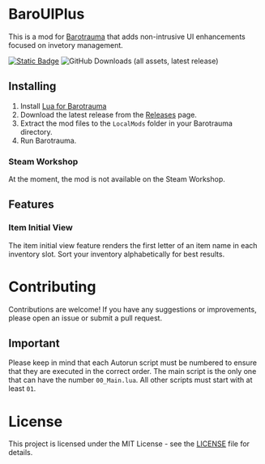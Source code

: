 # BaroUIPlus

This is a mod for [Barotrauma](https://store.steampowered.com/app/602960/Barotrauma/) that adds non-intrusive UI enhancements focused on invetory management.

[![Static Badge](https://img.shields.io/badge/Barotrauma%20Commit-222271f-blue?style=for-the-badge)](https://github.com/FakeFishGames/Barotrauma/tree/22227f13e5cd0c704ebb0f362752d4200f4b5c0f)
![GitHub Downloads (all assets, latest release)](https://img.shields.io/github/downloads/tomsik68/BaroUIPlus/latest/total?sort=date&style=for-the-badge)

## Installing

1. Install [Lua for Barotrauma](https://steamcommunity.com/workshop/filedetails/?id=2559634234)
1. Download the latest release from the [Releases](https://github.com/tomsik68/Barotrauma-Mods/releases) page.
1. Extract the mod files to the `LocalMods` folder in your Barotrauma directory.
1. Run Barotrauma.

### Steam Workshop

At the moment, the mod is not available on the Steam Workshop.

## Features

### Item Initial View

The item initial view feature renders the first letter of an item name in each inventory slot. Sort your inventory alphabetically for best results.

# Contributing

Contributions are welcome! If you have any suggestions or improvements, please open an issue or submit a pull request.

## Important

Please keep in mind that each Autorun script must be numbered to ensure that they are executed in the correct order.
The main script is the only one that can have the number `00_Main.lua`. All other scripts must start with at least `01`.

# License

This project is licensed under the MIT License - see the [LICENSE](LICENSE) file for details.